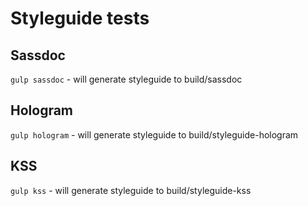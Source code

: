 # Styleguide tests

## Sassdoc

`gulp sassdoc` - will generate styleguide to build/sassdoc

## Hologram

`gulp hologram` - will generate styleguide to build/styleguide-hologram

## KSS

`gulp kss` - will generate styleguide to build/styleguide-kss

